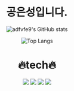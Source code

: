 <div align="center">
  
# 공은성입니다.

![adfvfe9's GitHub stats](https://github-readme-stats.vercel.app/api?username=adfvfe9&show_icons=true&theme=tokyonight)

![Top Langs](https://github-readme-stats.vercel.app/api/top-langs/?username=adfvfe9&layout=compact&theme=tokyonight)

# 🔥tech🔥
<img src="https://img.shields.io/badge/JAVA-d09638?style=for-the-badge&logo=buymeacoffee&logoColor=ffffff"/>  <img src="https://img.shields.io/badge/C++-8a1fa2?style=for-the-badge&logo=cplusplus&logoColor=ffffff"/>  <img src="https://img.shields.io/badge/Notion-eae6e0?style=for-the-badge&logo=notion&logoColor=000000"/>  <img src="https://img.shields.io/badge/Github-000000?style=for-the-badge&logo=github&logoColor=ffffff"/>
</div>
